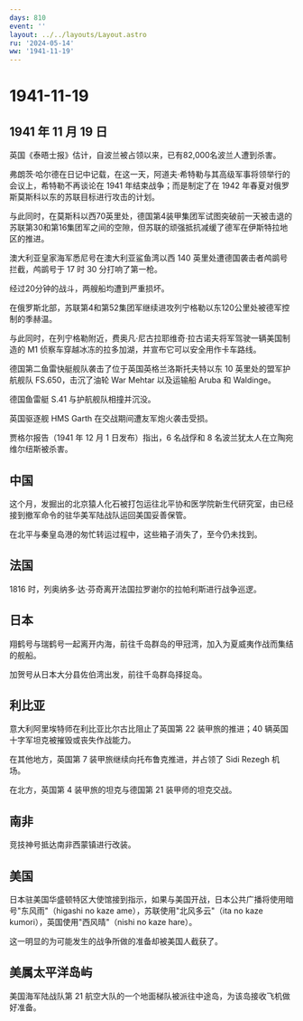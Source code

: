```yaml
---
days: 810
event: ''
layout: ../../layouts/Layout.astro
ru: '2024-05-14'
ww: '1941-11-19'
---
```


# 1941-11-19

## 1941 年 11 月 19 日

英国《泰晤士报》估计，自波兰被占领以来，已有82,000名波兰人遭到杀害。

弗朗茨·哈尔德在日记中记载，在这一天，阿道夫·希特勒与其高级军事将领举行的会议上，希特勒不再谈论在
1941 年结束战争；而是制定了在 1942
年春夏对俄罗斯莫斯科以东的苏联目标进行攻击的计划。

与此同时，在莫斯科以西70英里处，德国第4装甲集团军试图突破前一天被击退的苏联第30和第16集团军之间的空隙，但苏联的顽强抵抗减缓了德军在伊斯特拉地区的推进。

澳大利亚皇家海军悉尼号在澳大利亚鲨鱼湾以西 140
英里处遭德国袭击者鸬鹚号拦截，鸬鹚号于 17 时 30 分打响了第一枪。

经过20分钟的战斗，两艘船均遭到严重损坏。

在俄罗斯北部，苏联第4和第52集团军继续进攻列宁格勒以东120公里处被德军控制的季赫温。

与此同时，在列宁格勒附近，费奥凡·尼古拉耶维奇·拉古诺夫将军驾驶一辆美国制造的
M1 侦察车穿越冰冻的拉多加湖，并宣布它可以安全用作卡车路线。

德国第二鱼雷快艇舰队袭击了位于英国英格兰洛斯托夫特以东 10
英里处的盟军护航舰队 FS.650，击沉了油轮 War Mehtar 以及运输船 Aruba 和
Waldinge。

德国鱼雷艇 S.41 与护航舰队相撞并沉没。

英国驱逐舰 HMS Garth 在交战期间遭友军炮火袭击受损。

贾格尔报告（1941 年 12 月 1 日发布）指出，6 名战俘和 8
名波兰犹太人在立陶宛维尔纽斯被杀害。

## 中国

这个月，发掘出的北京猿人化石被打包运往北平协和医学院新生代研究室，由已经接到撤军命令的驻华美军陆战队运回美国妥善保管。

在北平与秦皇岛港的匆忙转运过程中，这些箱子消失了，至今仍未找到。

## 法国

1816 时，列奥纳多·达·芬奇离开法国拉罗谢尔的拉帕利斯进行战争巡逻。

## 日本

翔鹤号与瑞鹤号一起离开内海，前往千岛群岛的甲冠湾，加入为夏威夷作战而集结的舰船。

加贺号从日本大分县佐伯湾出发，前往千岛群岛择捉岛。

## 利比亚

意大利阿里埃特师在利比亚比尔古比阻止了英国第 22 装甲旅的推进；40
辆英国十字军坦克被摧毁或丧失作战能力。

在其他地方，英国第 7 装甲旅继续向托布鲁克推进，并占领了 Sidi Rezegh
机场。

在北方，英国第 4 装甲旅的坦克与德国第 21 装甲师的坦克交战。

## 南非

竞技神号抵达南非西蒙镇进行改装。

## 美国

日本驻美国华盛顿特区大使馆接到指示，如果与美国开战，日本公共广播将使用暗号"东风雨"（higashi
no kaze ame），苏联使用"北风多云"（ita no kaze
kumori），英国使用"西风晴"（nishi no kaze hare）。

这一明显的为可能发生的战争所做的准备却被美国人截获了。

## 美属太平洋岛屿

美国海军陆战队第 21
航空大队的一个地面梯队被派往中途岛，为该岛接收飞机做好准备。